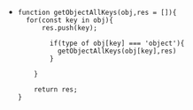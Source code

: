- ```
  function getObjectAllKeys(obj,res = []){
  	for(const key in obj){
      	res.push(key);
          
          if(type of obj[key] === 'object'){
          	getObjectAllKeys(obj[key],res)
          }
          
      }
      
      return res;
  }
  ```